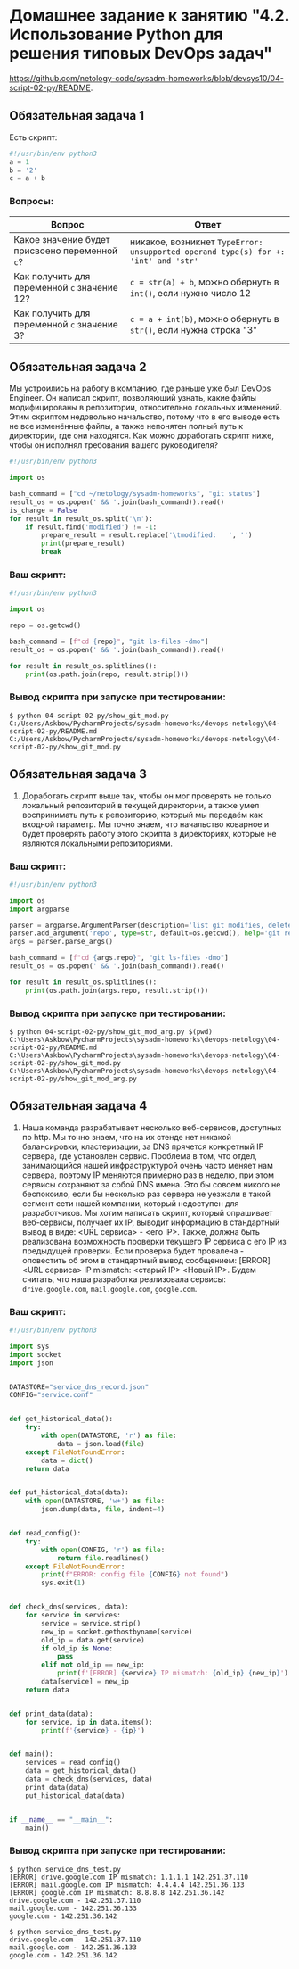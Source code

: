 # Домашнее задание к занятию "4.2. Использование Python для решения типовых DevOps задач"

https://github.com/netology-code/sysadm-homeworks/blob/devsys10/04-script-02-py/README.


## Обязательная задача 1

Есть скрипт:
```python
#!/usr/bin/env python3
a = 1
b = '2'
c = a + b
```

### Вопросы:
| Вопрос  | Ответ |
| ------------- | ------------- |
| Какое значение будет присвоено переменной `c`?  | никакое, возникнет `TypeError: unsupported operand type(s) for +: 'int' and 'str'`  |
| Как получить для переменной `c` значение 12?  | `c = str(a) + b`, можно обернуть в `int()`, если нужно число 12  |
| Как получить для переменной `c` значение 3?  | `c = a + int(b)`, можно обернуть в `str()`, если нужна строка "3"  |


## Обязательная задача 2
Мы устроились на работу в компанию, где раньше уже был DevOps Engineer. Он написал скрипт, позволяющий узнать, какие файлы модифицированы в репозитории, относительно локальных изменений. Этим скриптом недовольно начальство, потому что в его выводе есть не все изменённые файлы, а также непонятен полный путь к директории, где они находятся. Как можно доработать скрипт ниже, чтобы он исполнял требования вашего руководителя?

```python
#!/usr/bin/env python3

import os

bash_command = ["cd ~/netology/sysadm-homeworks", "git status"]
result_os = os.popen(' && '.join(bash_command)).read()
is_change = False
for result in result_os.split('\n'):
    if result.find('modified') != -1:
        prepare_result = result.replace('\tmodified:   ', '')
        print(prepare_result)
        break
```

### Ваш скрипт:
```python
#!/usr/bin/env python3

import os

repo = os.getcwd()

bash_command = [f"cd {repo}", "git ls-files -dmo"]
result_os = os.popen(' && '.join(bash_command)).read()

for result in result_os.splitlines():
    print(os.path.join(repo, result.strip()))

```

### Вывод скрипта при запуске при тестировании:
```
$ python 04-script-02-py/show_git_mod.py
C:/Users/Askbow/PycharmProjects/sysadm-homeworks/devops-netology\04-script-02-py/README.md
C:/Users/Askbow/PycharmProjects/sysadm-homeworks/devops-netology\04-script-02-py/show_git_mod.py

```

## Обязательная задача 3
1. Доработать скрипт выше так, чтобы он мог проверять не только локальный репозиторий в текущей директории, а также умел воспринимать путь к репозиторию, который мы передаём как входной параметр. Мы точно знаем, что начальство коварное и будет проверять работу этого скрипта в директориях, которые не являются локальными репозиториями.

### Ваш скрипт:

```python
#!/usr/bin/env python3

import os
import argparse

parser = argparse.ArgumentParser(description='list git modifies, deleted, untracked files')
parser.add_argument('repo', type=str, default=os.getcwd(), help='git repo directory')
args = parser.parse_args()

bash_command = [f"cd {args.repo}", "git ls-files -dmo"]
result_os = os.popen(' && '.join(bash_command)).read()

for result in result_os.splitlines():
    print(os.path.join(args.repo, result.strip()))

```

### Вывод скрипта при запуске при тестировании:
```
$ python 04-script-02-py/show_git_mod_arg.py $(pwd)
C:\Users\Askbow\PycharmProjects\sysadm-homeworks\devops-netology\04-script-02-py/README.md
C:\Users\Askbow\PycharmProjects\sysadm-homeworks\devops-netology\04-script-02-py/show_git_mod.py
C:\Users\Askbow\PycharmProjects\sysadm-homeworks\devops-netology\04-script-02-py/show_git_mod_arg.py

```



## Обязательная задача 4
1. Наша команда разрабатывает несколько веб-сервисов, доступных по http. Мы точно знаем, что на их стенде нет никакой балансировки, кластеризации, за DNS прячется конкретный IP сервера, где установлен сервис. Проблема в том, что отдел, занимающийся нашей инфраструктурой очень часто меняет нам сервера, поэтому IP меняются примерно раз в неделю, при этом сервисы сохраняют за собой DNS имена. Это бы совсем никого не беспокоило, если бы несколько раз сервера не уезжали в такой сегмент сети нашей компании, который недоступен для разработчиков. Мы хотим написать скрипт, который опрашивает веб-сервисы, получает их IP, выводит информацию в стандартный вывод в виде: <URL сервиса> - <его IP>. Также, должна быть реализована возможность проверки текущего IP сервиса c его IP из предыдущей проверки. Если проверка будет провалена - оповестить об этом в стандартный вывод сообщением: [ERROR] <URL сервиса> IP mismatch: <старый IP> <Новый IP>. Будем считать, что наша разработка реализовала сервисы: `drive.google.com`, `mail.google.com`, `google.com`.

### Ваш скрипт:
```python
#!/usr/bin/env python3

import sys
import socket
import json


DATASTORE="service_dns_record.json"
CONFIG="service.conf"


def get_historical_data():
    try:
        with open(DATASTORE, 'r') as file:
            data = json.load(file)
    except FileNotFoundError:
        data = dict()
    return data


def put_historical_data(data):
    with open(DATASTORE, 'w+') as file:
        json.dump(data, file, indent=4)


def read_config():
    try:
        with open(CONFIG, 'r') as file:
            return file.readlines()
    except FileNotFoundError:
        print(f"ERROR: config file {CONFIG} not found")
        sys.exit(1)


def check_dns(services, data):
    for service in services:
        service = service.strip()
        new_ip = socket.gethostbyname(service)
        old_ip = data.get(service)
        if old_ip is None:
            pass
        elif not old_ip == new_ip:
            print(f'[ERROR] {service} IP mismatch: {old_ip} {new_ip}')
        data[service] = new_ip
    return data


def print_data(data):
    for service, ip in data.items():
        print(f'{service} - {ip}')


def main():
    services = read_config()
    data = get_historical_data()
    data = check_dns(services, data)
    print_data(data)
    put_historical_data(data)


if __name__ == "__main__":
    main()
```

### Вывод скрипта при запуске при тестировании:
```
$ python service_dns_test.py
[ERROR] drive.google.com IP mismatch: 1.1.1.1 142.251.37.110
[ERROR] mail.google.com IP mismatch: 4.4.4.4 142.251.36.133
[ERROR] google.com IP mismatch: 8.8.8.8 142.251.36.142
drive.google.com - 142.251.37.110
mail.google.com - 142.251.36.133
google.com - 142.251.36.142

$ python service_dns_test.py
drive.google.com - 142.251.37.110
mail.google.com - 142.251.36.133
google.com - 142.251.36.142

```

